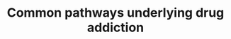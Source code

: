 ---
annotations:
- id: PW:0001031
  parent: disease pathway
  type: Pathway Ontology
  value: amphetamine addiction pathway
- id: PW:0001033
  parent: disease pathway
  type: Pathway Ontology
  value: nicotine addiction pathway
- id: PW:0001030
  parent: disease pathway
  type: Pathway Ontology
  value: cocaine addiction pathway
- id: PW:0001032
  parent: disease pathway
  type: Pathway Ontology
  value: morphine addiction pathway
- id: DOID:0050741
  parent: disease of mental health
  type: Disease Ontology
  value: alcohol dependence
- id: PW:0000754
  parent: drug pathway
  type: Pathway Ontology
  value: drug pathway
- id: PW:0000013
  parent: disease pathway
  type: Pathway Ontology
  value: disease pathway
authors:
- Andra
- Egonw
- Khanspers
- AlexanderPico
- DeSl
- Eweitz
citedin: ''
communities:
- Diseases
description: The pathway was modeled after Figure 2 in Li, et al. 2008 and is based
  on the common pathways identified in their study as well as protein interaction
  data. Specifically, glutamate and dopamine neuroactive ligand-receptor interactions
  trigger long-term potentiation, MAPK and GnRH signaling and gap junction regulation
  (green outlined pathway nodes). Related functional modules such as depolarization,
  gene expression and cytoskeleton regulation are also indicated (non-outlined pathway
  nodes). Among the several positive feedback loops identified in this pathway, the
  authors highlighted fast and slow ones in red and blue, respectively.  Proteins
  on this pathway have targeted assays available via the [CPTAC Assay Portal](https://assays.cancer.gov/available_assays?wp_id=WP2636).
last-edited: 2025-03-09
ndex: 5b6a8f40-8b65-11eb-9e72-0ac135e8bacf
organisms:
- Homo sapiens
redirect_from:
- /index.php/Pathway:WP2636
- /instance/WP2636
- /instance/WP2636_r137816
revision: r137816
schema-jsonld:
- '@context': https://schema.org/
  '@id': https://wikipathways.github.io/pathways/WP2636.html
  '@type': Dataset
  creator:
    '@type': Organization
    name: WikiPathways
  description: The pathway was modeled after Figure 2 in Li, et al. 2008 and is based
    on the common pathways identified in their study as well as protein interaction
    data. Specifically, glutamate and dopamine neuroactive ligand-receptor interactions
    trigger long-term potentiation, MAPK and GnRH signaling and gap junction regulation
    (green outlined pathway nodes). Related functional modules such as depolarization,
    gene expression and cytoskeleton regulation are also indicated (non-outlined pathway
    nodes). Among the several positive feedback loops identified in this pathway,
    the authors highlighted fast and slow ones in red and blue, respectively.  Proteins
    on this pathway have targeted assays available via the [CPTAC Assay Portal](https://assays.cancer.gov/available_assays?wp_id=WP2636).
  keywords:
  - ACTB
  - ACTG1
  - ACTG2
  - ADCY1
  - ADCY8
  - ARAF
  - CAMK2A
  - CAMK4
  - CREB1
  - Ca++
  - CaM
  - Connexin 32
  - DRD1
  - DRD2
  - DRD4
  - Dopamine
  - ERK1
  - ERK2
  - GRIA1
  - GRIA2
  - GRIA3
  - GRIA4
  - GRIN1
  - GRIN2A
  - GRM1
  - GRM5
  - Gi
  - Glutamate
  - Gs
  - Inhibitor-1
  - MEK1
  - MEK2
  - PPP1CA
  - PPP1CB
  - PPP1CC
  - PRKACA
  - PRKACB
  - PRKACG
  - PRKCA
  - PRKCB
  - PRKCG
  - RAF1
  - RAP1A
  - RAP1B
  - 'cAMP '
  license: CC0
  name: Common pathways underlying drug addiction
seo: CreativeWork
title: Common pathways underlying drug addiction
wpid: WP2636
---